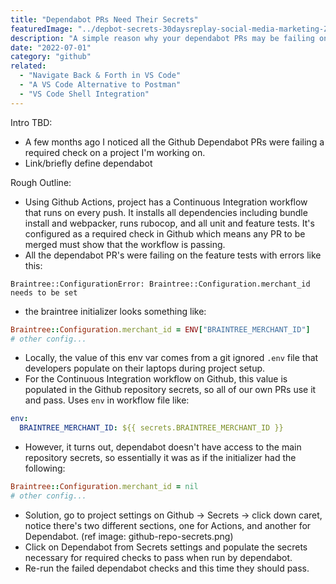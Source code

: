 ```yaml
---
title: "Dependabot PRs Need Their Secrets"
featuredImage: "../depbot-secrets-30daysreplay-social-media-marketing-ZEDvSzgS4FA-unsplash.jpg"
description: "A simple reason why your dependabot PRs may be failing on Github."
date: "2022-07-01"
category: "github"
related:
  - "Navigate Back & Forth in VS Code"
  - "A VS Code Alternative to Postman"
  - "VS Code Shell Integration"
---
```


Intro TBD:
* A few months ago I noticed all the Github Dependabot PRs were failing a required check on a project I'm working on.
* Link/briefly define dependabot

Rough Outline:
* Using Github Actions, project has a Continuous Integration workflow that runs on every push. It installs all dependencies including bundle install and webpacker, runs rubocop, and all unit and feature tests. It's configured as a required check in Github which means any PR to be merged must show that the workflow is passing.
* All the dependabot PR's were failing on the feature tests with errors like this:
```
Braintree::ConfigurationError: Braintree::Configuration.merchant_id needs to be set
```
* the braintree initializer looks something like:
```ruby
Braintree::Configuration.merchant_id = ENV["BRAINTREE_MERCHANT_ID"]
# other config...
```
* Locally, the value of this env var comes from a git ignored `.env` file that developers populate on their laptops during project setup.
* For the Continuous Integration workflow on Github, this value is populated in the Github repository secrets, so all of our own PRs use it and pass. Uses `env` in workflow file like:
```yml
env:
  BRAINTREE_MERCHANT_ID: ${{ secrets.BRAINTREE_MERCHANT_ID }}
```
* However, it turns out, dependabot doesn't have access to the main repository secrets, so essentially it was as if the initializer had the following:
```ruby
Braintree::Configuration.merchant_id = nil
# other config...
```
* Solution, go to project settings on Github -> Secrets -> click down caret, notice there's two different sections, one for Actions, and another for Dependabot. (ref image: github-repo-secrets.png)
* Click on Dependabot from Secrets settings and populate the secrets necessary for required checks to pass when run by dependabot.
* Re-run the failed dependabot checks and this time they should pass.